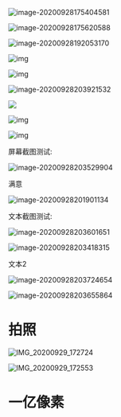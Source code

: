 ![image-20200928175404581](https://gitee.com/hss012489/picbed/raw/master/picgo/1601286850256-image-20200928175404581.jpg)

![image-20200928175620588](https://gitee.com/hss012489/picbed/raw/master/picgo/1601286980619-image-20200928175620588.jpg)



![image-20200928192053170](https://gitee.com/hss012489/picbed/raw/master/picgo/1601292053206-image-20200928192053170.jpg)

![img](https://gitee.com/hss012489/picbed/raw/master/picgo/1601292355254-577a316d2d91b.jpg)



![img](http://dingyue.ws.126.net/f5OJJoMkWhrhoTOrGITw3vqtE9xa4xXTvLKK8WxdRknc=1524030994462.gif)

![image-20200928203921532](https://gitee.com/hss012489/picbed/raw/master/picgo/1601296761559-image-20200928203921532.jpg)

![](https://gitee.com/hss012489/picbed/raw/master/picgo/1601293090530-f5OJJoMkWhrhoTOrGITw3vqtE9xa4xXTvLKK8WxdRknc=1524030994462.gif)



![img](https://gitee.com/hss012489/picbed/raw/master/picgo/1601293421210-f5OJJoMkWhrhoTOrGITw3vqtE9xa4xXTvLKK8WxdRknc=1524030994462-20200928194341187.gif)

![img](https://gitee.com/hss012489/picbed/raw/master/picgo/1601295263751-f5OJJoMkWhrhoTOrGITw3vqtE9xa4xXTvLKK8WxdRknc=1524030994462-20200928201423733.gif)

屏幕截图测试:

![image-20200928203529904](https://gitee.com/hss012489/picbed/raw/master/picgo/1601296529931-image-20200928203529904.jpg)

满意

![image-20200928201901134](https://gitee.com/hss012489/picbed/raw/master/picgo/1601295541163-image-20200928201901134.jpg)



文本截图测试:

![image-20200928203601651](https://gitee.com/hss012489/picbed/raw/master/picgo/1601296561675-image-20200928203601651.jpg)

![image-20200928203418315](https://gitee.com/hss012489/picbed/raw/master/picgo/1601296458342-image-20200928203418315.jpg)



文本2

![image-20200928203724654](https://gitee.com/hss012489/picbed/raw/master/picgo/1601296644677-image-20200928203724654.jpg)

![image-20200928203655864](https://gitee.com/hss012489/picbed/raw/master/picgo/1601296615890-image-20200928203655864.jpg)

# 拍照

![IMG_20200929_172724](https://gitee.com/hss012489/picbed/raw/master/picgo/1601377251708-IMG_20200929_172724.jpg)



![IMG_20200929_172553](https://gitee.com/hss012489/picbed/raw/master/picgo/1601377468981-IMG_20200929_172553.jpg)

# 一亿像素

